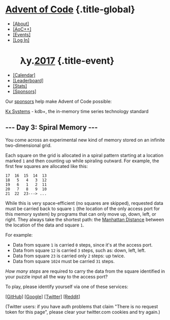 [Advent of Code](/) {.title-global}
===================

-   [[About]](/2017/about)
-   [[AoC++]](/2017/support)
-   [[Events]](/2017/events)
-   [[Log In]](/2017/auth/login)

       λy.[2017](/2017) {.title-event}
=======================

-   [[Calendar]](/2017)
-   [[Leaderboard]](/2017/leaderboard)
-   [[Stats]](/2017/stats)
-   [[Sponsors]](/2017/sponsors)

Our [sponsors](/2017/sponsors) help make Advent of Code possible:

[Kx Systems](http://kx.com/) - kdb+, the in-memory time series
technology standard

--- Day 3: Spiral Memory ---
----------------------------

You come across an experimental new kind of memory stored on an infinite
two-dimensional grid.

Each square on the grid is allocated in a spiral pattern starting at a
location marked `1` and then counting up while spiraling outward. For
example, the first few squares are allocated like this:

    17  16  15  14  13
    18   5   4   3  12
    19   6   1   2  11
    20   7   8   9  10
    21  22  23---> ...

While this is very space-efficient (no squares are skipped), requested
data must be carried back to square `1` (the location of the only access
port for this memory system) by programs that can only move up, down,
left, or right. They always take the shortest path: the [Manhattan
Distance](https://en.wikipedia.org/wiki/Taxicab_geometry) between the
location of the data and square `1`.

For example:

-   Data from square `1` is carried `0` steps, since it's at the access
    port.
-   Data from square `12` is carried `3` steps, such as: down, left,
    left.
-   Data from square `23` is carried only `2` steps: up twice.
-   Data from square `1024` must be carried `31` steps.

*How many steps* are required to carry the data from the square
identified in your puzzle input all the way to the access port?

To play, please identify yourself via one of these services:

[[GitHub]](/auth/github) [[Google]](/auth/google)
[[Twitter]](/auth/twitter) [[Reddit]](/auth/reddit)

(Twitter users: if you have auth problems that claim "There is no
request token for this page", please clear your twitter.com cookies and
try again.)
